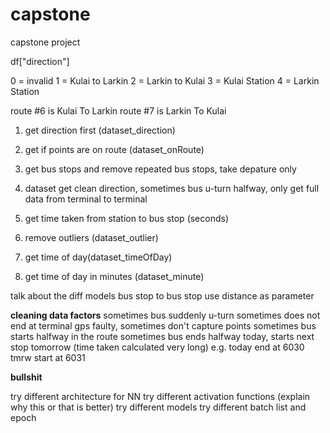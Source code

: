# capstone
capstone project

df["direction"]

0 = invalid
1 = Kulai to Larkin
2 = Larkin to Kulai
3 = Kulai Station
4 = Larkin Station

route #6 is Kulai To Larkin
route #7 is Larkin To Kulai

1. get direction first (dataset_direction)
2. get if points are on route (dataset_onRoute)
3. get bus stops and remove repeated bus stops, take depature only
4. dataset get clean direction, sometimes bus u-turn halfway, only get full data from terminal to terminal

4. get time taken from station to bus stop (seconds)
5. remove outliers (dataset_outlier)
6. get time of day(dataset_timeOfDay)
7. get time of day in minutes (dataset_minute)


talk about the diff models
bus stop to bus stop
use distance as parameter


**cleaning data factors**
sometimes bus suddenly u-turn
sometimes does not end at terminal
gps faulty, sometimes don't capture points
sometimes bus starts halfway in the route
sometimes bus ends halfway today, starts next stop tomorrow (time taken calculated very long)
e.g. today end at 6030
tmrw start at 6031


**bullshit**

try different architecture for NN
try different activation functions (explain why this or that is better)
try different models
try different batch list and epoch
